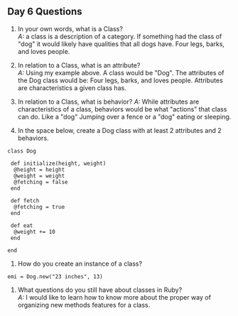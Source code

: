 ## Day 6 Questions

1. In your own words, what is a Class?  
*A:* a class is a description of a category. If something had the class of "dog" it would likely have qualities that all dogs have. Four legs, barks, and loves people.

1. In relation to a Class, what is an attribute?  
*A:* Using my example above. A class would be "Dog". The attributes of the Dog class would be: Four legs, barks, and loves people. Attributes are characteristics a given class has.

1. In relation to a Class, what is behavior?
*A:* While attributes are characteristics of a class, behaviors would be what "actions" that class can do. Like a "dog" Jumping over a fence or a "dog" eating or sleeping.

1. In the space below, create a Dog class with at least 2 attributes and 2 behaviors.  
```
class Dog

 def initialize(height, weight)
  @height = height
  @weight = weight
  @fetching = false
 end

 def fetch
  @fetching = true
 end

 def eat
  @weight += 10
 end

end

```

1. How do you create an instance of a class?  
```
emi = Dog.new("23 inches", 13)

```


1. What questions do you still have about classes in Ruby?  
*A:* I would like to learn how to know more about the proper way of organizing new methods features for a class.

